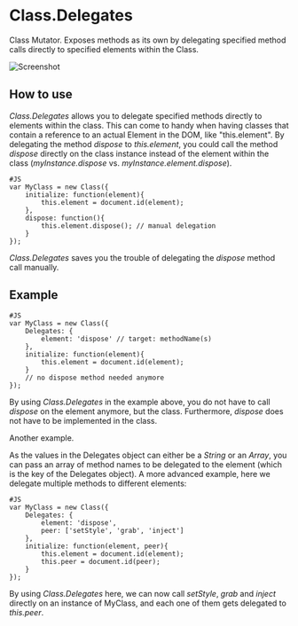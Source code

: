 Class.Delegates
===============

Class Mutator.
Exposes methods as its own by delegating specified method calls directly to specified elements within the Class.

![Screenshot](http://cannedapps.com/posterous/kevinvaldek/delegates.png)

How to use
----------

*Class.Delegates* allows you to delegate specified methods directly to elements within the class. This can come to handy when having classes that contain a reference to an actual Element in the DOM, like "this.element".
By delegating the method *dispose* to *this.element*, you could call the method *dispose* directly on the class instance instead of the element within the class (*myInstance.dispose* vs. *myInstance.element.dispose*).

	#JS
	var MyClass = new Class({
		initialize: function(element){
			this.element = document.id(element);
		},
		dispose: function(){
			this.element.dispose(); // manual delegation
		}
	});

*Class.Delegates* saves you the trouble of delegating the *dispose* method call manually.

Example
-------

	#JS
	var MyClass = new Class({
		Delegates: {
			element: 'dispose' // target: methodName(s)
		},
		initialize: function(element){
			this.element = document.id(element);
		}
		// no dispose method needed anymore
	});

By using *Class.Delegates* in the example above, you do not have to call *dispose* on the element anymore, but the class. Furthermore, *dispose* does not have to be implemented in the class.

Another example.

As the values in the Delegates object can either be a *String* or an *Array*, you can pass an array of method names to be delegated to the element (which is the key of the Delegates object). A more advanced example, here we delegate multiple methods to different elements:

	#JS
	var MyClass = new Class({
		Delegates: {
			element: 'dispose',
			peer: ['setStyle', 'grab', 'inject']
		},
		initialize: function(element, peer){
			this.element = document.id(element);
			this.peer = document.id(peer);
		}
	});

By using *Class.Delegates* here, we can now call *setStyle*, *grab* and *inject* directly on an instance of MyClass, and each one of them gets delegated to *this.peer*.

